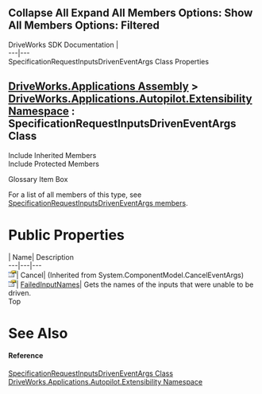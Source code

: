        

 Collapse All Expand All  Members Options: Show All  Members Options: Filtered   
---  
DriveWorks SDK Documentation  |   
---|---  
SpecificationRequestInputsDrivenEventArgs Class Properties   
  
[DriveWorks.Applications Assembly](topic13.md) > [DriveWorks.Applications.Autopilot.Extensibility Namespace](topic1633.md) : SpecificationRequestInputsDrivenEventArgs Class  
---  
  
Include Inherited Members    
Include Protected Members    


Glossary Item Box

For a list of all members of this type, see [SpecificationRequestInputsDrivenEventArgs members](topic1961.md).

# Public Properties

| Name| Description  
---|---|---  
![Public Property](dotnetimages/publicProperty.gif)| Cancel|  (Inherited from System.ComponentModel.CancelEventArgs)  
![Public Property](dotnetimages/publicProperty.gif)| [FailedInputNames](topic1967.md)| Gets the names of the inputs that were unable to be driven.   
Top

# See Also

#### Reference

[SpecificationRequestInputsDrivenEventArgs Class](topic1960.md)   
[DriveWorks.Applications.Autopilot.Extensibility Namespace](topic1633.md)


